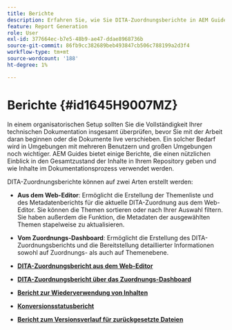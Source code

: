 ```yaml
---
title: Berichte
description: Erfahren Sie, wie Sie DITA-Zuordnungsberichte in AEM Guides erstellen.
feature: Report Generation
role: User
exl-id: 377664ec-b7e5-48b9-ae47-ddae8968736b
source-git-commit: 86fb9cc382689beb493847cb506c788199a2d3f4
workflow-type: tm+mt
source-wordcount: '188'
ht-degree: 1%

---
```


# Berichte {#id1645H9007MZ}

In einem organisatorischen Setup sollten Sie die Vollständigkeit Ihrer technischen Dokumentation insgesamt überprüfen, bevor Sie mit der Arbeit daran beginnen oder die Dokumente live verschieben. Ein solcher Bedarf wird in Umgebungen mit mehreren Benutzern und großen Umgebungen noch wichtiger. AEM Guides bietet einige Berichte, die einen nützlichen Einblick in den Gesamtzustand der Inhalte in Ihrem Repository geben und wie Inhalte im Dokumentationsprozess verwendet werden.

DITA-Zuordnungsberichte können auf zwei Arten erstellt werden:

- **Aus dem Web-Editor**: Ermöglicht die Erstellung der Themenliste und des Metadatenberichts für die aktuelle DITA-Zuordnung aus dem Web-Editor. Sie können die Themen sortieren oder nach Ihrer Auswahl filtern. Sie haben außerdem die Funktion, die Metadaten der ausgewählten Themen stapelweise zu aktualisieren.
- **Vom Zuordnungs-Dashboard**: Ermöglicht die Erstellung des DITA-Zuordnungsberichts und die Bereitstellung detaillierter Informationen sowohl auf Zuordnungs- als auch auf Themenebene.

- **[DITA-Zuordnungsbericht aus dem Web-Editor](reports-web-editor.md)**

- **[DITA-Zuordnungsbericht über das Zuordnungs-Dashboard](reports-ditamap.md)**

- **[Bericht zur Wiederverwendung von Inhalten](reports-content-reuse.md)**

- **[Konversionsstatusbericht](reports-convertion-status.md)**

- **[Bericht zum Versionsverlauf für zurückgesetzte Dateien](reports-reverted-file-version-history.md)**
